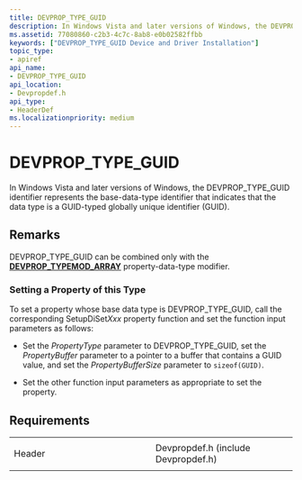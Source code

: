 ```yaml
---
title: DEVPROP_TYPE_GUID
description: In Windows Vista and later versions of Windows, the DEVPROP_TYPE_GUID identifier represents the base-data-type identifier that indicates that the data type is a GUID-typed globally unique identifier (GUID).
ms.assetid: 77080860-c2b3-4c7c-8ab8-e0b02582ffbb
keywords: ["DEVPROP_TYPE_GUID Device and Driver Installation"]
topic_type:
- apiref
api_name:
- DEVPROP_TYPE_GUID
api_location:
- Devpropdef.h
api_type:
- HeaderDef
ms.localizationpriority: medium
---
```


# DEVPROP_TYPE_GUID


In Windows Vista and later versions of Windows, the DEVPROP_TYPE_GUID identifier represents the base-data-type identifier that indicates that the data type is a GUID-typed globally unique identifier (GUID).

Remarks
-------

DEVPROP_TYPE_GUID can be combined only with the [**DEVPROP_TYPEMOD_ARRAY**](devprop-typemod-array.md) property-data-type modifier.

### Setting a Property of this Type

To set a property whose base data type is DEVPROP_TYPE_GUID, call the corresponding SetupDiSet*Xxx* property function and set the function input parameters as follows:

-   Set the *PropertyType* parameter to DEVPROP_TYPE_GUID, set the *PropertyBuffer* parameter to a pointer to a buffer that contains a GUID value, and set the *PropertyBufferSize* parameter to `sizeof(GUID)`.

-   Set the other function input parameters as appropriate to set the property.

Requirements
------------

<table>
<colgroup>
<col width="50%" />
<col width="50%" />
</colgroup>
<tbody>
<tr class="odd">
<td align="left"><p>Header</p></td>
<td align="left">Devpropdef.h (include Devpropdef.h)</td>
</tr>
</tbody>
</table>

 

 





